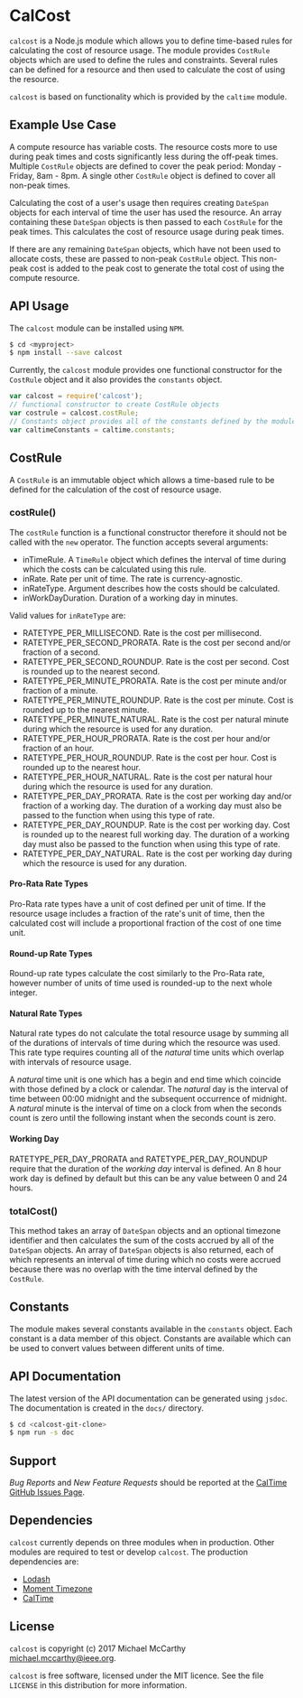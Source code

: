 # CalCost

`calcost` is a Node.js module which allows you to define time-based rules for
calculating the cost of resource usage.  The module provides `CostRule` objects
which are used to define the rules and constraints. Several rules can be
defined for a resource and then used to calculate the cost of using the
resource.

`calcost` is based on functionality which is provided by the `caltime` module.

## Example Use Case

A compute resource has variable costs. The resource costs more to use during
peak times and costs significantly less during the off-peak times.  Multiple
`CostRule` objects are defined to cover the peak period: Monday - Friday, 8am - 8pm.
A single other `CostRule` object is defined to cover all non-peak times.

Calculating the cost of a user's usage then requires creating `DateSpan` objects
for each interval of time the user has used the resource.  An array containing
these `DateSpan` objects is then passed to each `CostRule` for the peak times.
This calculates the cost of resource usage during peak times.

If there are any remaining `DateSpan` objects, which have not been used to
allocate costs, these are passed to non-peak `CostRule` object. This non-peak
cost is added to the peak cost to generate the total cost of using the compute
resource.

## API Usage


The `calcost` module can be installed using `NPM`.

```sh
$ cd <myproject>
$ npm install --save calcost
```

Currently, the `calcost` module provides one functional constructor for the
`CostRule` object and it also provides the `constants` object.

```js
var calcost = require('calcost');
// functional constructor to create CostRule objects
var costrule = calcost.costRule;
// Constants object provides all of the constants defined by the module
var caltimeConstants = caltime.constants;
```

## CostRule

A `CostRule` is an immutable object which allows a time-based rule to be defined
for the calculation of the cost of resource usage.

### costRule()

The `costRule` function is a functional constructor therefore it should not be
called with the `new` operator. The function accepts several arguments:
- inTimeRule. A `TimeRule` object which defines the interval of time during
  which the costs can be calculated using this rule.
- inRate. Rate per unit of time. The rate is currency-agnostic.
- inRateType. Argument describes how the costs should be calculated.
- inWorkDayDuration. Duration of a working day in minutes.

Valid values for `inRateType` are:
- RATETYPE_PER_MILLISECOND. Rate is the cost per millisecond.
- RATETYPE_PER_SECOND_PRORATA. Rate is the cost per second and/or fraction of
  a second.
- RATETYPE_PER_SECOND_ROUNDUP. Rate is the cost per second. Cost is rounded up
  to the nearest second.
- RATETYPE_PER_MINUTE_PRORATA. Rate is the cost per minute and/or fraction of
  a minute.
- RATETYPE_PER_MINUTE_ROUNDUP. Rate is the cost per minute. Cost is rounded up
  to the nearest minute.
- RATETYPE_PER_MINUTE_NATURAL. Rate is the cost per natural minute during which
  the resource is used for any duration.
- RATETYPE_PER_HOUR_PRORATA. Rate is the cost per hour and/or fraction of
  an hour.
- RATETYPE_PER_HOUR_ROUNDUP. Rate is the cost per hour. Cost is rounded up
  to the nearest hour.
- RATETYPE_PER_HOUR_NATURAL. Rate is the cost per natural hour during which
  the resource is used for any duration.
- RATETYPE_PER_DAY_PRORATA. Rate is the cost per working day and/or fraction of
  a working day. The duration of a working day must also be passed to the
  function when using this type of rate.
- RATETYPE_PER_DAY_ROUNDUP. Rate is the cost per working day. Cost is rounded up
  to the nearest full working day. The duration of a working day must also be
  passed to the function when using this type of rate.
- RATETYPE_PER_DAY_NATURAL. Rate is the cost per working day during which the
  resource is used for any duration.

#### Pro-Rata Rate Types

Pro-Rata rate types have a unit of cost defined per unit of time.  If the
resource usage includes a fraction of the rate's unit of time, then the
calculated cost will include a proportional fraction of the cost of one time
unit.

#### Round-up Rate Types

Round-up rate types calculate the cost similarly to the Pro-Rata rate, however
number of units of time used is rounded-up to the next whole integer.

#### Natural Rate Types

Natural rate types do not calculate the total resource usage by summing all
of the durations of intervals of time during which the resource was used.  This
rate type requires counting all of the *natural* time units which overlap with
intervals of resource usage.

A *natural* time unit is one which has a begin and end time which coincide with
those defined by a clock or calendar. The *natural* day is the interval of time
between 00:00 midnight and the subsequent occurrence of midnight. A *natural*
minute is the interval of time on a clock from when the seconds count is zero
until the following instant when the seconds count is zero.

#### Working Day

RATETYPE_PER_DAY_PRORATA and RATETYPE_PER_DAY_ROUNDUP require that the duration
of the *working day* interval is defined. An 8 hour work day is defined by
default but this can be any value between 0 and 24 hours.

### totalCost()

This method takes an array of `DateSpan` objects and an optional timezone
identifier and then calculates the sum of the costs accrued by all of the
`DateSpan` objects. An array of `DateSpan` objects is also returned, each
of which represents an interval of time during which no costs were accrued
because there was no overlap with the time interval defined by the `CostRule`.

## Constants

The module makes several constants available in the `constants` object. Each
constant is a data member of this object. Constants are available which can
be used to convert values between different units of time.

## API Documentation

The latest version of the API documentation can be generated using `jsdoc`. The
documentation is created in the `docs/` directory.

```sh
$ cd <calcost-git-clone>
$ npm run -s doc
```

## Support

*Bug Reports* and *New Feature Requests* should be reported at the [CalTime GitHub Issues Page](https://github.com/mickmcc/node-calcost/issues).


## Dependencies

`calcost` currently depends on three modules when in production. Other modules are
required to test or develop `calcost`. The production dependencies are:
- [Lodash](https://lodash.com/)
- [Moment Timezone](https://momentjs.com/timezone/)
- [CalTime](https://github.com/mickmcc/node-calcost/)

## License

`calcost` is copyright (c) 2017 Michael McCarthy <michael.mccarthy@ieee.org>.

`calcost` is free software, licensed under the MIT licence. See the file `LICENSE`
in this distribution for more information.
